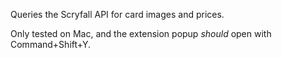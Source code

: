 Queries the Scryfall API for card images and prices.

Only tested on Mac, and the extension popup *should* open with Command+Shift+Y.
